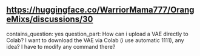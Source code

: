 ## https://huggingface.co/WarriorMama777/OrangeMixs/discussions/30

contains_question: yes
question_part: How can i upload a VAE directly to Colab? I want to download the VAE via Colab (i use automatic 1111), any idea? I have to modify any command there?